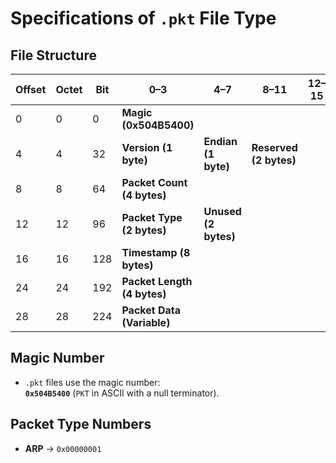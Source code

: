 # Specifications of `.pkt` File Type

## File Structure
| **Offset** | **Octet** | **Bit** | 0–3                          | 4–7                              | 8–11                     | 12–15                       | 16–19  | 20–23  | 24–27  | 28–31  |
|-----------|----------|---------|------------------------------|--------------------------------|-------------------------|---------------------------|--------|--------|--------|--------|
| 0         | 0        | 0       | **Magic (0x504B5400)**       |                                |                         |                           |        |        |        |        |
| 4         | 4        | 32      | **Version (1 byte)**         | **Endian (1 byte)**           | **Reserved (2 bytes)**  |                           |        |        |        |        |
| 8         | 8        | 64      | **Packet Count (4 bytes)**   |                                |                         |                           |        |        |        |        |
| 12        | 12       | 96      | **Packet Type (2 bytes)**    | **Unused (2 bytes)**          |                         |                           |        |        |        |        |
| 16        | 16       | 128     | **Timestamp (8 bytes)**      |                                |                         |                           |        |        |        |        |
| 24        | 24       | 192     | **Packet Length (4 bytes)**  |                                |                         |                           |        |        |        |        |
| 28        | 28       | 224     | **Packet Data (Variable)**   |                                |                         |                           |        |        |        |        |



## Magic Number
- `.pkt` files use the magic number:  
  **`0x504B5400`** (`PKT` in ASCII with a null terminator).

## Packet Type Numbers
- **ARP** → `0x00000001`
